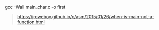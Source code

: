 gcc -Wall main_char.c -o first
> https://jroweboy.github.io/c/asm/2015/01/26/when-is-main-not-a-function.html
